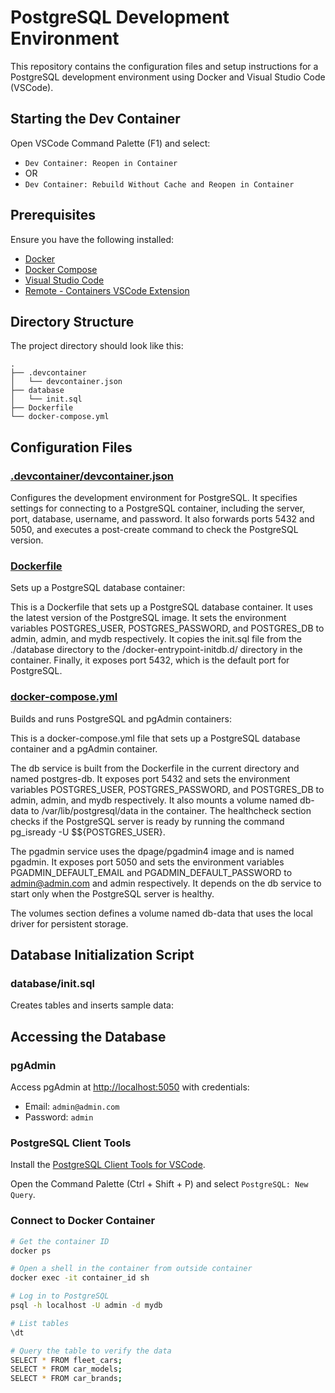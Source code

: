 # PostgreSQL Development Environment

This repository contains the configuration files and setup instructions for a PostgreSQL development environment using Docker and Visual Studio Code (VSCode).

## Starting the Dev Container

Open VSCode Command Palette (F1) and select:

-   `Dev Container: Reopen in Container`
-   OR
-   `Dev Container: Rebuild Without Cache and Reopen in Container`

## Prerequisites

Ensure you have the following installed:

-   [Docker](https://www.docker.com/get-started)
-   [Docker Compose](https://docs.docker.com/compose/install/)
-   [Visual Studio Code](https://code.visualstudio.com/)
-   [Remote - Containers VSCode Extension](https://marketplace.visualstudio.com/items?itemName=ms-vscode-remote.remote-containers)

## Directory Structure

The project directory should look like this:

```plaintext
.
├── .devcontainer
│   └── devcontainer.json
├── database
│   └── init.sql
├── Dockerfile
└── docker-compose.yml
```

## Configuration Files

### [.devcontainer/devcontainer.json](./devcontainer.json)

Configures the development environment for PostgreSQL. It specifies settings for connecting to a PostgreSQL container, including the server, port, database, username, and password. It also forwards ports 5432 and 5050, and executes a post-create command to check the PostgreSQL version.

### [Dockerfile](../Dockerfile)

Sets up a PostgreSQL database container:

This is a Dockerfile that sets up a PostgreSQL database container. It uses the latest version of the PostgreSQL image. It sets the environment variables POSTGRES_USER, POSTGRES_PASSWORD, and POSTGRES_DB to admin, admin, and mydb respectively. It copies the init.sql file from the ./database directory to the /docker-entrypoint-initdb.d/ directory in the container. Finally, it exposes port 5432, which is the default port for PostgreSQL.

### [docker-compose.yml](../docker-compose.yml)

Builds and runs PostgreSQL and pgAdmin containers:

This is a docker-compose.yml file that sets up a PostgreSQL database container and a pgAdmin container.

The db service is built from the Dockerfile in the current directory and named postgres-db. It exposes port 5432 and sets the environment variables POSTGRES_USER, POSTGRES_PASSWORD, and POSTGRES_DB to admin, admin, and mydb respectively. It also mounts a volume named db-data to /var/lib/postgresql/data in the container. The healthcheck section checks if the PostgreSQL server is ready by running the command pg_isready -U $${POSTGRES_USER}.

The pgadmin service uses the dpage/pgadmin4 image and is named pgadmin. It exposes port 5050 and sets the environment variables PGADMIN_DEFAULT_EMAIL and PGADMIN_DEFAULT_PASSWORD to admin@admin.com and admin respectively. It depends on the db service to start only when the PostgreSQL server is healthy.

The volumes section defines a volume named db-data that uses the local driver for persistent storage.

## Database Initialization Script

### database/init.sql

Creates tables and inserts sample data:

## Accessing the Database

### pgAdmin

Access pgAdmin at [http://localhost:5050](http://localhost:5050) with credentials:

-   Email: `admin@admin.com`
-   Password: `admin`

### PostgreSQL Client Tools

Install the [PostgreSQL Client Tools for VSCode](https://marketplace.visualstudio.com/items?itemName=ms-ossdata.vscode-postgresql).

Open the Command Palette (Ctrl + Shift + P) and select `PostgreSQL: New Query`.

### Connect to Docker Container

```sh
# Get the container ID
docker ps

# Open a shell in the container from outside container
docker exec -it container_id sh

# Log in to PostgreSQL
psql -h localhost -U admin -d mydb

# List tables
\dt

# Query the table to verify the data
SELECT * FROM fleet_cars;
SELECT * FROM car_models;
SELECT * FROM car_brands;
```
